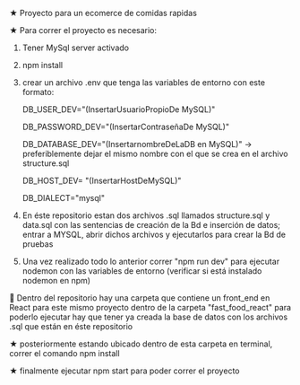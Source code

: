 ★ Proyecto para un ecomerce de comidas rapidas

★ Para correr el proyecto es necesario:
1. Tener MySql server activado 
2. npm install
3. crear un archivo .env que tenga las variables de entorno con este formato:
   
    DB_USER_DEV="(InsertarUsuarioPropioDe MySQL)"
    
    DB_PASSWORD_DEV="(InsertarContraseñaDe MySQL)"
    
    DB_DATABASE_DEV="(InsertarnombreDeLaDB en MySQL)" -> preferiblemente dejar el mismo nombre con el que se crea en el archivo structure.sql
    
    DB_HOST_DEV= "(InsertarHostDeMySQL)"
    
    DB_DIALECT="mysql"
    
4. En éste repositorio estan dos archivos .sql llamados structure.sql y data.sql con las sentencias de creación de la Bd e inserción de datos; entrar a MYSQL, abrir dichos archivos y ejecutarlos para crear la Bd de pruebas
5. Una vez realizado todo lo anterior correr "npm run dev" para ejecutar nodemon con las variables de entorno (verificar si está instalado nodemon en npm)

:cowboy_hat_face: Dentro del repositorio hay una carpeta que contiene un front_end en React para este mismo proyecto dentro de la carpeta "fast_food_react" para poderlo ejecutar hay que tener ya creada la base de datos con los archivos .sql que están en éste repositorio

★ posteriormente estando ubicado dentro de esta carpeta en terminal, correr el comando npm install

★ finalmente ejecutar npm start para poder correr el proyecto

